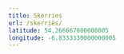 ```yaml
---
title: Skerries
url: /skerries/
latitude: 54.266667000000005
longitude: -6.8333330000000005
---
```

